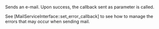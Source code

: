 Sends an e-mail. Upon success, the callback sent as parameter is called.

See [MailServiceInterface::set_error_callback] to see how to manage the errors that may occur when sending mail.
